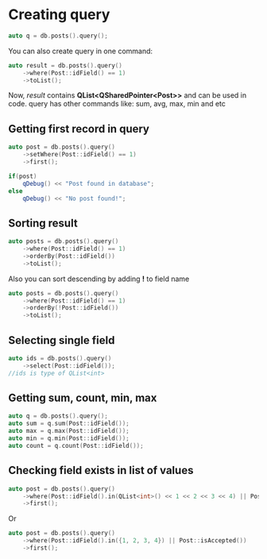 # Creating query
```cpp
auto q = db.posts().query();
```

You can also create query in one command:
```cpp
auto result = db.posts().query()
    ->where(Post::idField() == 1)
    ->toList();
```
Now, _result_ contains **QList\<QSharedPointer\<Post\>\>** and can be used in code. query has other commands like: sum, avg, max, min and etc

## Getting first record in query
```cpp
auto post = db.posts().query()
    ->setWhere(Post::idField() == 1)
    ->first();

if(post)
    qDebug() << "Post found in database";
else 
    qDebug() << "No post found!";

```
## Sorting result
```cpp
auto posts = db.posts().query()
    ->where(Post::idField() == 1)
    ->orderBy(Post::idField())
    ->toList();
```
Also you can sort descending by adding **!** to field name
```cpp
auto posts = db.posts().query()
    ->where(Post::idField() == 1)
    ->orderBy(!Post::idField())
    ->toList();
```

## Selecting single field
```cpp
auto ids = db.posts().query()
    ->select(Post::idField());
//ids is type of QList<int>
```
## Getting sum, count, min, max
```cpp
auto q = db.posts().query();
auto sum = q.sum(Post::idField());
auto max = q.max(Post::idField());
auto min = q.min(Post::idField());
auto count = q.count(Post::idField());
```

## Checking field exists in list of values
```cpp
auto post = db.posts().query()
    ->where(Post::idField().in(QList<int>() << 1 << 2 << 3 << 4) || Post::isAccepted())
    ->first();
```
Or
```cpp
auto post = db.posts().query()
    ->where(Post::idField().in({1, 2, 3, 4}) || Post::isAccepted())
    ->first();
```
